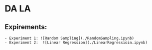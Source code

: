 # DA LA

## **Expirements:**
    - Experiment 1: ![Random Sampling](./RandomSampling.ipynb)
    - Experiment 2:  ![Linear Regression](./LinearRegressioin.ipynb)